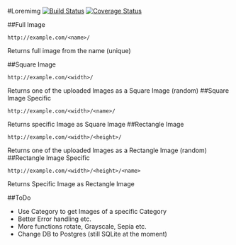 #Loremimg [![Build Status](https://travis-ci.org/silvanadrian/loremimg.svg?branch=master)](https://travis-ci.org/silvanadrian/loremimg) [![Coverage Status](https://coveralls.io/repos/github/silvanadrian/loremimg/badge.svg?branch=master)](https://coveralls.io/github/silvanadrian/loremimg?branch=master)


##Full Image
```
http://example.com/<name>/
```
Returns full image from the name (unique)

##Square Image
```
http://example.com/<width>/
```
Returns one of the uploaded Images as a Square Image (random)
##Square Image Specific
```
http://example.com/<width>/<name>/
```
Returns specific Image as Square Image
##Rectangle Image
```
http://example.com/<width>/<height>/
```
Returns one of the uploaded Images as a Rectangle Image (random)
##Rectangle Image Specific
```
http://example.com/<width>/<height>/<name>
```
Returns Specific Image as Rectangle Image

##ToDo
* Use Category to get Images of a specific Category
* Better Error handling etc.
* More functions rotate, Grayscale, Sepia etc.
* Change DB to Postgres (still SQLite at the moment)
